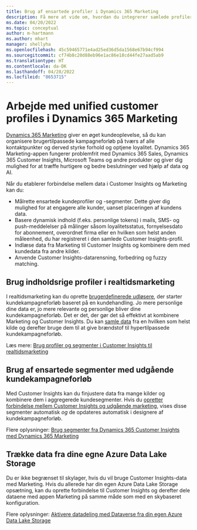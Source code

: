 ```yaml
---
title: Brug af ensartede profiler i Dynamics 365 Marketing
description: Få mere at vide om, hvordan du integrerer samlede profiler og segmenter med Dynamics 365 Marketing.
ms.date: 04/20/2022
ms.topic: conceptual
author: m-hartmann
ms.author: mhart
manager: shellyha
ms.openlocfilehash: 45c59465771e4ad25ed36d5da1568e67b94cf994
ms.sourcegitcommit: cf74b8c20d88eb96e1ac86e18cd44fe27aad5ab9
ms.translationtype: HT
ms.contentlocale: da-DK
ms.lasthandoff: 04/28/2022
ms.locfileid: "8653715"
---
```

# <a name="work-with-unified-customer-profiles-in-dynamics-365-marketing"></a>Arbejde med unified customer profiles i Dynamics 365 Marketing

[Dynamics 365 Marketing](/dynamics365/marketing/overview) giver en øget kundeoplevelse, så du kan organisere brugertilpassede kampagneforløb på tværs af alle kontaktpunkter og derved styrke forhold og optjene loyalitet. Dynamics 365 Marketing-appen fungerer problemfrit med Dynamics 365 Sales, Dynamics 365 Customer Insights, Microsoft Teams og andre produkter og giver dig mulighed for at træffe hurtigere og bedre beslutninger ved hjælp af data og AI.

Når du etablerer forbindelse mellem data i Customer Insights og Marketing kan du:

- Målrette ensartede kundeprofiler og -segmenter. Dette giver dig mulighed for at engagere alle kunder, uanset placeringen af kundens data.
- Basere dynamisk indhold (f.eks. personlige tokens) i mails, SMS- og push-meddelelser på målinger såsom loyalitetsstatus, fornyelsesdato for abonnement, overordnet firma eller en hvilken som helst anden måleenhed, du har registreret i den samlede Customer Insights-profil.
- Indlæse data fra Marketing til Customer Insights og kombinere dem med kundedata fra andre kilder.
- Anvende Customer Insights-datarensning, forbedring og fuzzy matching.


## <a name="use-rich-customer-profiles-in-real-time-marketing"></a>Brug indholdsrige profiler i realtidsmarketing

I realtidsmarketing kan du oprette [brugerdefinerede udløsere](/dynamics365/marketing/real-time-marketing-custom-triggers), der starter kundekampagneforløb baseret på en kundehandling. Jo mere personlige dine data er, jo mere relevante og personlige bliver dine kundekampagneforløb. Det er det, der gør det så effektivt at kombinere Marketing og Customer Insights. Du kan [samle data](data-unification.md) fra en hvilken som helst kilde og derefter bruge dem til at give brændstof til hypertilpassede kundekampagneforløb.

Læs mere: [Brug profiler og segmenter i Customer Insights til realtidsmarketing](/dynamics365/marketing/real-time-marketing-ci-profile)

## <a name="use-unified-segments-with-outbound-customer-journeys"></a>Brug af ensartede segmenter med udgående kundekampagneforløb

Med Customer Insights kan du finjustere data fra mange kilder og kombinere dem i aggregerede kundesegmenter. Hvis du [opretter forbindelse mellem Customer Insights og udgående marketing](export-dynamics365-marketing.md), vises disse segmenter automatisk *og* de opdateres automatisk i designere af kundekampagneforløb.

Flere oplysninger: [Brug segmenter fra Dynamics 365 Customer Insights med Dynamics 365 Marketing](/dynamics365/marketing/customer-insights-segments)

## <a name="pull-data-from-your-own-azure-data-lake-storage"></a>Trække data fra dine egne Azure Data Lake Storage

Du er ikke begrænset til skylager, hvis du vil bruge Customer Insights-data med Marketing. Hvis du allerede har din egen Azure Data Lake Storage opsætning, kan du oprette forbindelse til Customer Insights og derefter dele dataene med appen Marketing på samme måde som med en skybaseret konfiguration.

Flere oplysninger: [Aktivere datadeling med Dataverse fra din egen Azure Data Lake Storage](manage-environments.md#enable-data-sharing-with-dataverse-from-your-own-azure-data-lake-storage-preview)